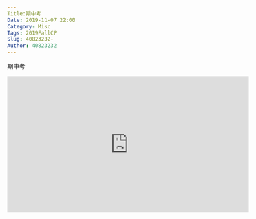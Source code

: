 ```yaml
---
Title:期中考
Date: 2019-11-07 22:00
Category: Misc
Tags: 2019FallCP
Slug: 40823232-
Author: 40823232
---
```

期中考
<iframe width="560" height="315" src="https://www.youtube.com/embed/R_oC9a5aCq0" frameborder="0" allow="accelerometer; autoplay; encrypted-media; gyroscope; picture-in-picture" allowfullscreen></iframe>